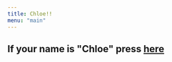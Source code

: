 ```yaml
---
title: Chloe!!
menu: "main"
---
```


## If your name is "Chloe" press [here](https://chloe.lazarmarlin.tk)
